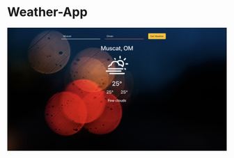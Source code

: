 # Weather-App

![js-calculator](https://github.com/aliabdellatif0/Weather-App/blob/main/src/weather.png)